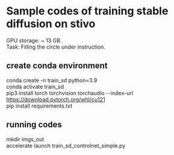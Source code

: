 # Sample codes of training stable diffusion on stivo
GPU storage: ~ 13 GB.  
Task: Filling the circle under instruction.  

## create conda environment
conda create -n train_sd python=3.9  
conda activate train_sd  
pip3 install torch torchvision torchaudio --index-url https://download.pytorch.org/whl/cu121  
pip install requirements.txt  

## running codes 
mkdir imgs_out  
accelerate launch train_sd_controlnet_simple.py  
